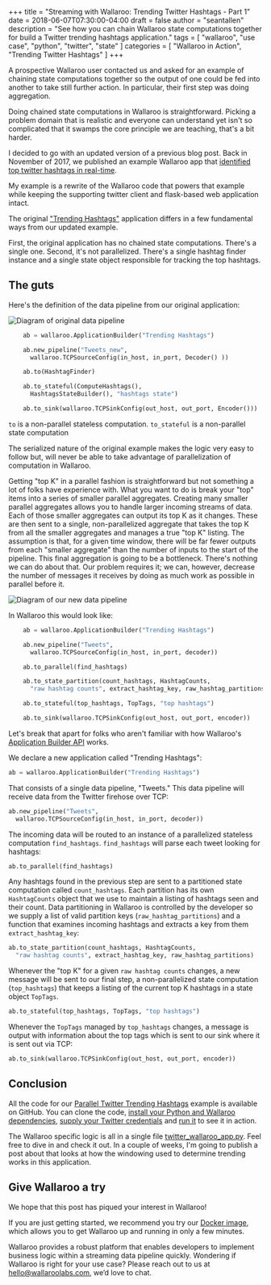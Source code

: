 +++
title = "Streaming with Wallaroo: Trending Twitter Hashtags - Part 1"
date = 2018-06-07T07:30:00-04:00
draft = false
author = "seantallen"
description = "See how you can chain Wallaroo state computations together for build a Twitter trending hashtags application."
tags = [
    "wallaroo",
    "use case",
    "python",
    "twitter",
    "state"
]
categories = [
    "Wallaroo in Action", 
    "Trending Twitter Hashtags"
]
+++


A prospective Wallaroo user contacted us and asked for an example of chaining state computations together so the output of one could be fed into another to take still further action. In particular, their first step was doing aggregation. 

Doing chained state computations in Wallaroo is straightforward. Picking a problem domain that is realistic and everyone can understand yet isn't so complicated that it swamps the core principle we are teaching, that's a bit harder.

I decided to go with an updated version of a previous blog post. Back in November of 2017, we published an example Wallaroo app that [identified top twitter hashtags in real-time](https://blog.wallaroolabs.com/2017/11/identifying-trending-twitter-hashtags-in-real-time-with-wallaroo/).

My example is a rewrite of the Wallaroo code that powers that example while keeping the supporting twitter client and flask-based web application intact. 

The original ["Trending Hashtags"](https://blog.wallaroolabs.com/2017/11/identifying-trending-twitter-hashtags-in-real-time-with-wallaroo/) application differs in a few fundamental ways from our updated example.

First, the original application has no chained state computations. There's a single one. Second, it's not parallelized. There's a single hashtag finder instance and a single state object responsible for tracking the top hashtags.

## The guts

Here's the definition of the data pipeline from our original application:

![Diagram of original data pipeline](/images/post/twitter-trending-hashtags-pt1/old-pipeline.png)

```python
    ab = wallaroo.ApplicationBuilder("Trending Hashtags")

    ab.new_pipeline("Tweets_new", 
      wallaroo.TCPSourceConfig(in_host, in_port, Decoder() ))

    ab.to(HashtagFinder)

    ab.to_stateful(ComputeHashtags(), 
      HashtagsStateBuilder(), "hashtags state")

    ab.to_sink(wallaroo.TCPSinkConfig(out_host, out_port, Encoder()))
```

`to` is a non-parallel stateless computation.
`to_stateful` is a non-parallel state computation

The serialized nature of the original example makes the logic very easy to follow but, will never be able to take advantage of parallelization of computation in Wallaroo.

Getting "top K" in a parallel fashion is straightforward but not something a lot of folks have experience with. What you want to do is break your "top" items into a series of smaller parallel aggregates. Creating many smaller parallel aggregates allows you to handle larger incoming streams of data. Each of those smaller aggregates can output its top K as it changes. These are then sent to a single, non-parallelized aggregate that takes the top K from all the smaller aggregates and manages a true "top K" listing. The assumption is that, for a given time window, there will be far fewer outputs from each "smaller aggregate" than the number of inputs to the start of the pipeline. This final aggregation is going to be a bottleneck. There's nothing we can do about that. Our problem requires it; we can, however, decrease the number of messages it receives by doing as much work as possible in parallel before it.

![Diagram of our new data pipeline](/images/post/twitter-trending-hashtags-pt1/new-pipeline.png)

In Wallaroo this would look like:

```python
    ab = wallaroo.ApplicationBuilder("Trending Hashtags")

    ab.new_pipeline("Tweets", 
      wallaroo.TCPSourceConfig(in_host, in_port, decoder))

    ab.to_parallel(find_hashtags)

    ab.to_state_partition(count_hashtags, HashtagCounts, 
      "raw hashtag counts", extract_hashtag_key, raw_hashtag_partitions)

    ab.to_stateful(top_hashtags, TopTags, "top hashtags")

    ab.to_sink(wallaroo.TCPSinkConfig(out_host, out_port, encoder))
 ``` 
 
 Let's break that apart for folks who aren't familiar with how Wallaroo's [Application Builder API](https://docs.wallaroolabs.com/book/python/api.html#applicationbuilder) works.
 
We declare a new application called "Trending Hashtags":

```python
ab = wallaroo.ApplicationBuilder("Trending Hashtags")
```

That consists of a single data pipeline, "Tweets." This data pipeline will receive data from the Twitter firehose over TCP:

```python
ab.new_pipeline("Tweets", 
  wallaroo.TCPSourceConfig(in_host, in_port, decoder))
```

The incoming data will be routed to an instance of a parallelized stateless computation `find_hashtags`. `find_hashtags` will parse each tweet looking for hashtags:
 
```python
ab.to_parallel(find_hashtags)
```

Any hashtags found in the previous step are sent to a partitioned state computation called `count_hashtags`. Each partition has its own `HashtagCounts` object that we use to maintain a listing of hashtags seen and their count. Data partitioning in Wallaroo is controlled by the developer so we supply a list of valid partition keys (`raw_hashtag_partitions`) and a function that examines incoming hashtags and extracts a key from them `extract_hashtag_key`:

```python
ab.to_state_partition(count_hashtags, HashtagCounts, 
  "raw hashtag counts", extract_hashtag_key, raw_hashtag_partitions)
```

Whenever the "top K" for a given `raw hashtag counts` changes, a new message will be sent to our final step, a non-parallelized state computation (`top_hashtags`) that keeps a listing of the current top K hashtags in a state object `TopTags`. 

```python
ab.to_stateful(top_hashtags, TopTags, "top hashtags")
```

Whenever the `TopTags` managed by `top_hashtags` changes, a message is output with information about the top tags which is sent to our sink where it is sent out via TCP:

```python
ab.to_sink(wallaroo.TCPSinkConfig(out_host, out_port, encoder))
```

## Conclusion

All the code for our [Parallel Twitter Trending Hashtags](https://github.com/WallarooLabs/wallaroo_blog_examples/tree/master/parallel-twitter-trending-hashtags) example is available on GitHub. You can clone the code, [install your Python and Wallaroo dependencies](https://github.com/WallarooLabs/wallaroo_blog_examples/tree/master/parallel-twitter-trending-hashtags#installation), [supply your Twitter credentials](https://github.com/WallarooLabs/wallaroo_blog_examples/tree/master/parallel-twitter-trending-hashtags#configuration) and [run it](https://github.com/WallarooLabs/wallaroo_blog_examples/tree/master/parallel-twitter-trending-hashtags#running-instructions) to see it in action. 

The Wallaroo specific logic is all in a single file [twitter_wallaroo_app.py](https://github.com/WallarooLabs/wallaroo_blog_examples/blob/master/parallel-twitter-trending-hashtags/twitter_wallaroo_app.py). Feel free to dive in and check it out. In a couple of weeks, I'm going to publish a post about that looks at how the windowing used to determine trending works in this application.

## Give Wallaroo a try

We hope that this post has piqued your interest in Wallaroo!

If you are just getting started, we recommend you try our [Docker image](https://docs.wallaroolabs.com/book/getting-started/docker-setup.html), which allows you to get Wallaroo up and running in only a few minutes.

Wallaroo provides a robust platform that enables developers to implement business logic within a streaming data pipeline quickly. Wondering if Wallaroo is right for your use case? Please reach out to us at [hello@wallaroolabs.com](mailto:hello@wallaroolabs.com), we’d love to chat.
